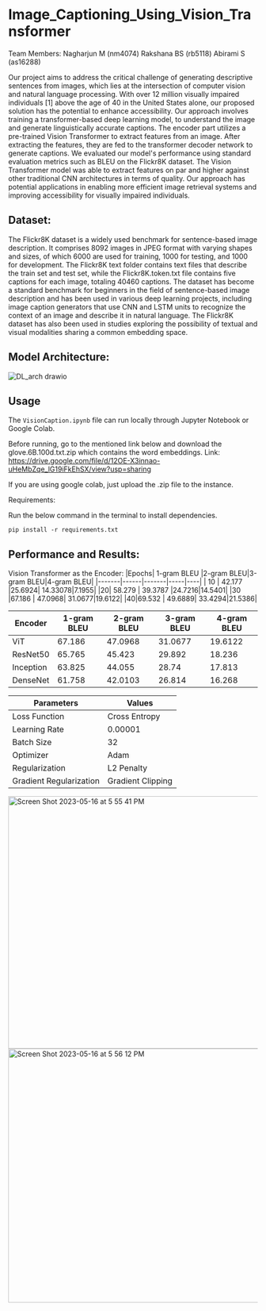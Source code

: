 # Image_Captioning_Using_Vision_Transformer

Team Members: 
Nagharjun M (nm4074)
Rakshana BS (rb5118)
Abirami S (as16288)

Our project aims to address the critical challenge of generating descriptive sentences from images, which lies at the intersection of computer vision and natural language processing. With over 12 million visually impaired individuals [1] above the age of 40 in the United States alone, our proposed solution has the potential to enhance accessibility. Our approach involves training a transformer-based deep learning model, to understand the image and generate linguistically accurate captions. The encoder part utilizes a pre-trained Vision Transformer to extract features from an image. After extracting the features, they are fed to the transformer decoder network to generate captions. We evaluated our model's performance using standard evaluation metrics such as BLEU on the Flickr8K dataset. The Vision Transformer model was able to extract features on par and higher against other traditional CNN architectures in terms of quality. Our approach has potential applications in enabling more efficient image retrieval systems and improving accessibility for visually impaired individuals.

## Dataset:
The Flickr8K dataset is a widely used benchmark for sentence-based image description. It comprises 8092 images in JPEG format with varying shapes and sizes, of which 6000 are used for training, 1000 for testing, and 1000 for development. The Flickr8K text folder contains text files that describe the train set and test set, while the Flickr8K.token.txt file contains five captions for each image, totaling 40460 captions. The dataset has become a standard benchmark for beginners in the field of sentence-based image description and has been used in various deep learning projects, including image caption generators that use CNN and LSTM units to recognize the context of an image and describe it in natural language. The Flickr8K dataset has also been used in studies exploring the possibility of textual and visual modalities sharing a common embedding space.

## Model Architecture:

![DL_arch drawio](https://github.com/Nagharjun17/ImageCaptioningUsingVisionTransformer/assets/64778259/f339858c-4deb-47cd-b3a5-960eb4d8107c)


## Usage
The `VisionCaption.ipynb` file can run locally through Jupyter Notebook or Google Colab.

Before running, go to the mentioned link below and download the glove.6B.100d.txt.zip which contains the word embeddings. 
Link: https://drive.google.com/file/d/12OE-X3innao-uHeMbZqe_lG19iFkEhSX/view?usp=sharing

If you are using google colab, just upload the .zip file to the instance. 

Requirements:

Run the below command in the terminal to install dependencies.

`pip install -r requirements.txt`


## Performance and Results:

Vision Transformer as the Encoder:
 |Epochs| 1-gram BLEU |2-gram BLEU|3-gram BLEU|4-gram BLEU|
 |-------|------|-------|-----|----|
| 10   | 42.177    |25.6924|   14.33078|7.1955|
 |20|   58.279  | 39.3787   |24.7216|14.5401|
 |30 |67.186 | 47.0968|  31.0677|19.6122|
 |40|69.532 | 49.6889|  33.4294|21.5386|

 |Encoder| 1-gram BLEU |2-gram BLEU|3-gram BLEU|4-gram BLEU|
|---|---|---|---|---|
 |ViT   |67.186 | 47.0968|  31.0677|19.6122|
 |ResNet50|   65.765  | 45.423  |29.892|18.236|
 |Inception |63.825 | 44.055|  28.74|17.813|
 |DenseNet|61.758 | 42.0103|  26.814|16.268|

|Parameters|Values|
|----|-----|
 |Loss Function | Cross Entropy|
 |Learning Rate | 0.00001|
 |Batch Size | 32|
 |Optimizer | Adam|
 |Regularization | L2 Penalty|
 |Gradient Regularization | Gradient Clipping|
 
 
 <img width="509" alt="Screen Shot 2023-05-16 at 5 55 41 PM" src="https://github.com/Nagharjun17/Image_Captioning_Using_Vision_Transformer/assets/64778259/3ab7d987-59bd-4787-94ce-1ffa788b25f8">

 <img width="512" alt="Screen Shot 2023-05-16 at 5 56 12 PM" src="https://github.com/Nagharjun17/Image_Captioning_Using_Vision_Transformer/assets/64778259/b990627d-533e-4449-8f09-4498b50f134d">
 
 

 
